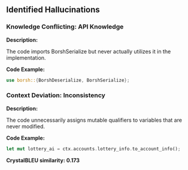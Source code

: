 ## Identified Hallucinations

### Knowledge Conflicting: API Knowledge
**Description:** 

The code imports BorshSerialize but never actually utilizes it in the implementation.

**Code Example:**
```rust
use borsh::{BorshDeserialize, BorshSerialize};
```

### Context Deviation: Inconsistency
**Description:** 

The code unnecessarily assigns mutable qualifiers to variables that are never modified.

**Code Example:**
```rust
let mut lottery_ai = ctx.accounts.lottery_info.to_account_info();
```

**CrystalBLEU similarity: 0.173** 
